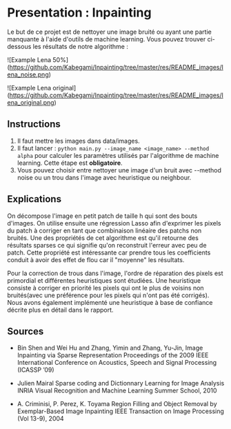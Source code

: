 # Presentation : Inpainting

Le but de ce projet est de nettoyer une image bruité ou ayant une partie manquante à l'aide d'outils de machine learning. Vous pouvez trouver ci-dessous les résultats de notre algorithme :

![Example Lena 50%]
(https://github.com/Kabegami/Inpainting/tree/master/res/README_images/lena_noise.png)

![Example Lena original]
(https://github.com/Kabegami/Inpainting/tree/master/res/README_images/lena_original.png)


## Instructions

1. Il faut mettre les images dans data/images.
2. Il faut lancer : `python main.py --image_name <image_name> --method alpha` pour calculer les paramètres utilisés par l'algorithme de machine learning. Cette étape est **obligatoire**.
3. Vous pouvez choisir entre nettoyer une image d'un bruit avec --method noise ou un trou dans l'image avec heuristique ou neighbour.

## Explications

On décompose l'image en petit patch de taille h qui sont des bouts d'images. On utilise ensuite une régression Lasso afin d'exprimer les pixels du patch à corriger en tant que combinaison linéaire des patchs non bruités. Une des propriétés de cet algorithme est qu'il retourne des résultats sparses ce qui signifie qu'on reconstruit l'erreur avec peu de patch. Cette propriété est intéressante car prendre tous les coefficients conduit à avoir des effet de flou car il "moyenne" les résultats.

Pour la correction de trous dans l'image, l'ordre de réparation des pixels est primordial et différentes heuristiques sont étudiées.
Une heuristique consiste à corriger en priorité les pixels qui ont le plus de voisins non bruités(avec une préférence pour les pixels qui n'ont pas été corrigés).
Nous avons également implémenté une heuristique à base de confiance décrite plus en détail dans le rapport.




## Sources

* Bin Shen and Wei Hu and Zhang, Yimin and Zhang, Yu-Jin, Image Inpainting via Sparse Representation Proceedings of the 2009 IEEE International Conference on Acoustics, Speech and Signal Processing (ICASSP ’09)

* Julien Mairal Sparse coding and Dictionnary Learning for Image Analysis INRIA Visual Recognition and Machine Learning Summer School, 2010

* A. Criminisi, P. Perez, K. Toyama Region Filling and Object Removal by Exemplar-Based Image Inpainting IEEE Transaction on Image Processing (Vol 13-9), 2004
